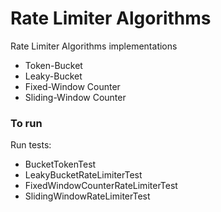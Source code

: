 # Rate Limiter Algorithms

Rate Limiter Algorithms implementations

- Token-Bucket
- Leaky-Bucket
- Fixed-Window Counter
- Sliding-Window Counter

### To run

Run tests:

- BucketTokenTest
- LeakyBucketRateLimiterTest
- FixedWindowCounterRateLimiterTest
- SlidingWindowRateLimiterTest